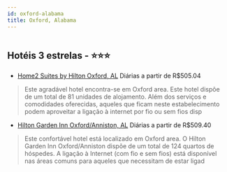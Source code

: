 ```yaml
---
id: oxford-alabama
title: Oxford, Alabama
---
```


<center><img src="http://photos.hotelbeds.com/giata/18/189645/189645a_hb_a_005.jpg" alt="" /></center>


## Hotéis 3 estrelas - ⭐️⭐️⭐️

-    [Home2 Suites by Hilton Oxford, AL](https://www.hurb.com/hoteis/oxford/home2-suites-by-hilton-oxford-al-JNP-JP852736?cmp=18055) Diárias a partir de R$505.04
   > Este agradável hotel encontra-se em Oxford area. Este hotel dispõe de um total de 81 unidades de alojamento. Além dos serviços e comodidades oferecidas, aqueles que ficam neste estabelecimento podem aproveitar a ligação à internet por fio ou sem fios disp
-    [Hilton Garden Inn Oxford/Anniston, AL](https://www.hurb.com/hoteis/oxford/hilton-garden-inn-oxford-anniston-al-JNP-JP645497?cmp=18055) Diárias a partir de R$509.40
   > Este confortável hotel está localizado em Oxford area. O Hilton Garden Inn Oxford/Anniston dispõe de um total de 124 quartos de hóspedes. A ligação à Internet (com fio e sem fios) está disponível nas áreas comuns para aqueles que necessitam de estar ligad
